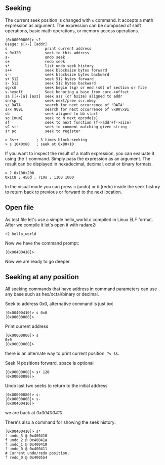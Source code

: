 ## Seeking

The current seek position is changed with `s` command. It accepts a math expression as argument. The expression can be composed of shift operations, basic math operations, or memory access operations.


    [0x00000000]> s?
    Usage: s[+-] [addr]
    s                 print current address
    s 0x320           seek to this address
    s-                undo seek
    s+                redo seek
    s*                list undo seek history
    s++               seek blocksize bytes forward
    s--               seek blocksize bytes backward
    s+ 512            seek 512 bytes forward
    s- 512            seek 512 bytes backward
    sg/sG             seek begin (sg) or end (sG) of section or file
    s.hexoff          Seek honoring a base from core->offset
    sa [[+-]a] [asz]  seek asz (or bsize) aligned to addr
    sn/sp             seek next/prev scr.nkey
    s/ DATA           search for next occurrence of 'DATA'
    s/x 9091          search for next occurrence of \x90\x91
    sb                seek aligned to bb start
    so [num]          seek to N next opcode(s)
    sf                seek to next function (f->addr+f->size)
    sC str            seek to comment matching given string
    sr pc             seek to register

    > 3s++        ; 3 times block-seeking
    > s 10+0x80   ; seek at 0x80+10


If you want to inspect the result of a math expression, you can evaluate it using the `?` command. Simply pass the expression as an argument. The result can be displayed in hexadecimal, decimal, octal or binary formats.

    > ? 0x100+200
    0x1C8 ; 456d ; 710o ; 1100 1000  


In the visual mode you can press `u` (undo) or `U` (redo) inside the seek history to return back to previous or forward to the next location.

## Open file

As test file let's use a simple hello_world.c compiled in Linux ELF format.
After we compile it let's open it with radare2:

    r2 hello_world

Now we have the command prompt:

    [0x00400410]>

Now we are ready to go deeper.

## Seeking at any position

All seeking commands that have address in command parameters can use any base
such as hex/octal/binary or decimal.

Seek to address 0x0, alternative command is just `0x0`

    [0x00400410]> s 0x0
    [0x00000000]>

Print current address

    [0x00000000]> s
    0x0
    [0x00000000]>

there is an alternate way to print current position: `?v $$`.

Seek N positions forward, space is optional

    [0x00000000]> s+ 128
    [0x00000080]>

Undo last two seeks to return to the initial address

    [0x00000080]> s-
    [0x00000000]> s-
    [0x00400410]>

we are back at _0x00400410_.

There's also a command for showing the seek history:

    [0x00400410]> s*
    f undo_3 @ 0x400410
    f undo_2 @ 0x40041a
    f undo_1 @ 0x400410
    f undo_0 @ 0x400411
    # Current undo/redo position.
    f redo_0 @ 0x4005b4

